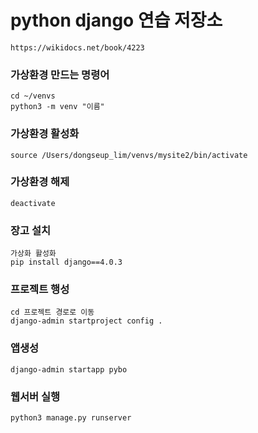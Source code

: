# python django 연습 저장소

    https://wikidocs.net/book/4223



### 가상환경 만드는 명령어
    cd ~/venvs
    python3 -m venv "이름"

### 가상환경 활성화
    source /Users/dongseup_lim/venvs/mysite2/bin/activate

### 가상환경 해제
    deactivate

### 장고 설치
    가상화 활성화
    pip install django==4.0.3

### 프로젝트 행성
    cd 프로젝트 경로로 이동
    django-admin startproject config .

### 앱생성
    django-admin startapp pybo

### 웹서버 실행
    python3 manage.py runserver